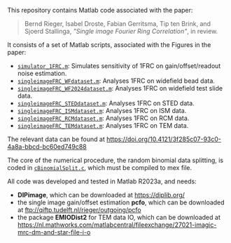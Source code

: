 This repository contains Matlab code associated with the paper:

> Bernd Rieger, Isabel Droste, Fabian Gerritsma, Tip ten Brink, and Sjoerd Stallinga, *"Single image Fourier Ring Correlation"*, in review.

It consists of a set of Matlab scripts, associated with the Figures in the paper:

- [`simulator_1FRC.m`](simulator_1FRC.m): Simulates sensitivity of 1FRC on gain/offset/readout noise estimation.
- [`singleimageFRC_WFdataset.m`](singleimageFRC_WFdataset.m): Analyses 1FRC on widefield bead data.
- [`singleimageFRC_WF2024dataset.m`](singleimageFRC_WF2024dataset.m): Analyses 1FRC on widefield test slide data.
- [`singleimageFRC_STEDdataset.m`](singleimageFRC_STEDdataset.m): Analyses 1FRC on STED data.
- [`singleimageFRC_ISMdataset.m`](singleimageFRC_ISMdataset.m): Analyses 1FRC on ISM data.
- [`singleimageFRC_RCMdataset.m`](singleimageFRC_RCMdataset.m): Analyses 1FRC on RCM data.
- [`singleimageFRC_TEMdataset.m`](singleimageFRC_TEMdataset.m): Analyses 1FRC on TEM data.

The relevant data can be found at <https://doi.org/10.4121/3f285c07-93c0-4a8a-bbcd-bc60ed749c88>

The core of the numerical procedure, the random binomial data splitting, is coded in [`cBinomialSplit.c`](cBinomialSplit.c), which must be compiled to mex file.

All code was developed and tested in Matlab R2023a, and needs:
- **DIPimage**, which can be downloaded at <https://diplib.org/>
- the single image gain/offset estimation **pcfo**, which can be downloaded at <ftp://qiftp.tudelft.nl/rieger/outgoing/pcfo>
- the package **EMIODist2** for TEM data IO, which can be downloaded at <https://nl.mathworks.com/matlabcentral/fileexchange/27021-imagic-mrc-dm-and-star-file-i-o>

